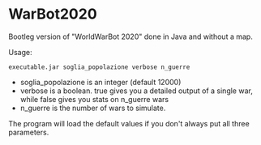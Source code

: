 # WarBot2020
Bootleg version of "WorldWarBot 2020" done in Java and without a map.

Usage:
```
executable.jar soglia_popolazione verbose n_guerre
```
- soglia_popolazione is an integer (default 12000)
- verbose is a boolean. true gives you a detailed output of a single war, while false gives you stats on n_guerre wars
- n_guerre is the number of wars to simulate.

The program will load the default values if you don't always put all three parameters.
